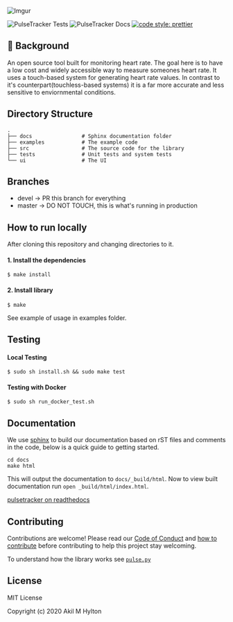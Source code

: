 ![Imgur](https://i.imgur.com/E3s6RUi.png)

![PulseTracker Tests](https://github.com/akilhylton/pulsetracker/workflows/PulseTracker%20Tests/badge.svg)
![PulseTracker Docs](https://img.shields.io/readthedocs/pulsetracker)
[![code style: prettier](https://img.shields.io/badge/code_style-prettier-ff69b4.svg?style=flat-square)](https://github.com/prettier/prettier)

## 💭 Background
An open source tool built for monitoring heart rate. The goal here is to have a low cost and widely accessible way to measure someones heart rate. It uses a touch-based system for generating heart rate values. In contrast to it's counterpart(touchless-based systems) it is a far more accurate and less sensitive to enviornmental conditions.  


Directory Structure
------
    .
    ├── docs                # Sphinx documentation folder
    ├── examples            # The example code 
    ├── src                 # The source code for the library
    ├── tests               # Unit tests and system tests
    └── ui                  # The UI

## Branches
* devel -> PR this branch for everything 
* master -> DO NOT TOUCH, this is what's running in production


## How to run locally
After cloning this repository and changing directories to it.

#### 1. Install the dependencies
```
$ make install
```
#### 2. Install library
```
$ make
```
See example of usage in examples folder.

## Testing 
#### Local Testing
```
$ sudo sh install.sh && sudo make test
```
#### Testing with Docker
```
$ sudo sh run_docker_test.sh
```

## Documentation

We use [sphinx](https://www.sphinx-doc.org/en/master/) to build our documentation based on rST files and comments in the code, below is a quick guide to getting started. 
``` 
cd docs
make html
```

This will output the documentation to `docs/_build/html`. 
Now to view built documentation run `open _build/html/index.html`.

[pulsetracker on readthedocs](https://pulsetracker.readthedocs.io/en/latest/)

## Contributing 

Contributions are welcome! Please read our [Code of Conduct](CODE_OF_CONDUCT.md) and [how to contribute](CONTRIBUTING.md) before contributing to help this project stay welcoming.

To understand how the library works see [`pulse.py`](src/pulse.py)

## License 

MIT License

Copyright (c) 2020 Akil M Hylton 
